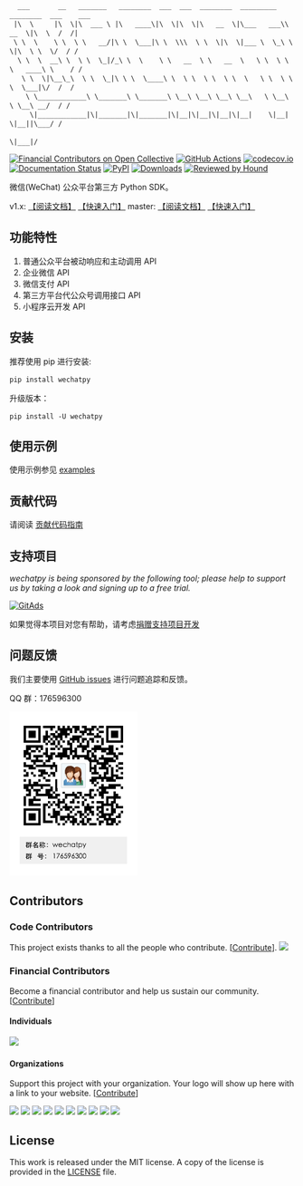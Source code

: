      ___       __   _______   ________  ___  ___  ________  _________  ________  ___    ___
     |\  \     |\  \|\  ___ \ |\   ____\|\  \|\  \|\   __  \|\___   ___\\   __  \|\  \  /  /|
     \ \  \    \ \  \ \   __/|\ \  \___|\ \  \\\  \ \  \|\  \|___ \  \_\ \  \|\  \ \  \/  / /
      \ \  \  __\ \  \ \  \_|/_\ \  \    \ \   __  \ \   __  \   \ \  \ \ \   ____\ \    / /
       \ \  \|\__\_\  \ \  \_|\ \ \  \____\ \  \ \  \ \  \ \  \   \ \  \ \ \  \___|\/  /  /
        \ \____________\ \_______\ \_______\ \__\ \__\ \__\ \__\   \ \__\ \ \__\ __/  / /
         \|____________|\|_______|\|_______|\|__|\|__|\|__|\|__|    \|__|  \|__||\___/ /
                                                                                \|___|/

[![Financial Contributors on Open Collective](https://opencollective.com/wechatpy/all/badge.svg?label=financial+contributors)](https://opencollective.com/wechatpy) [![GitHub Actions](https://github.com/wechatpy/wechatpy/workflows/CI/badge.svg)](https://github.com/wechatpy/wechatpy/actions?query=workflow%3ACI)
[![codecov.io](https://codecov.io/github/wechatpy/wechatpy/coverage.svg?branch=master)](https://codecov.io/github/wechatpy/wechatpy?branch=master)
[![Documentation Status](https://readthedocs.org/projects/wechatpy/badge/?version=master)](http://docs.wechatpy.org/zh_CN/master/?badge=master)
[![PyPI](https://img.shields.io/pypi/v/wechatpy.svg)](https://pypi.org/project/wechatpy)
[![Downloads](https://pepy.tech/badge/wechatpy)](https://pepy.tech/project/wechatpy)
[![Reviewed by Hound](https://img.shields.io/badge/Reviewed_by-Hound-8E64B0.svg)](https://houndci.com)

微信(WeChat) 公众平台第三方 Python SDK。

v1.x:   [【阅读文档】](https://wechatpy.readthedocs.org/zh_CN/stable/) [【快速入门】](https://wechatpy.readthedocs.org/zh_CN/stable/quickstart.html)
master: [【阅读文档】](https://wechatpy.readthedocs.org/zh_CN/master/) [【快速入门】](https://wechatpy.readthedocs.org/zh_CN/master/quickstart.html)

## 功能特性

1. 普通公众平台被动响应和主动调用 API
2. 企业微信 API
3. 微信支付 API
4. 第三方平台代公众号调用接口 API
5. 小程序云开发 API

## 安装

推荐使用 pip 进行安装:

```bash
pip install wechatpy
```

升级版本：

    pip install -U wechatpy


## 使用示例

使用示例参见 [examples](examples/)

## 贡献代码

请阅读 [贡献代码指南](.github/CONTRIBUTING.md)

## 支持项目

*wechatpy is being sponsored by the following tool; please help to support us by taking a look and signing up to a free trial.*

<a href="https://tracking.gitads.io/?repo=wechatpy"> <img src="https://images.gitads.io/wechatpy" alt="GitAds"/> </a>

如果觉得本项目对您有帮助，请考虑[捐赠支持项目开发](http://docs.wechatpy.org/zh_CN/master/sponsor.html)

## 问题反馈

我们主要使用 [GitHub issues](https://github.com/wechatpy/wechatpy/issues) 进行问题追踪和反馈。

QQ 群：176596300

![wechatpy QQ 群](https://raw.githubusercontent.com/wechatpy/wechatpy/master/docs/_static/images/qq-group.png)


## Contributors

### Code Contributors

This project exists thanks to all the people who contribute. [[Contribute](.github/CONTRIBUTING.md)].
<a href="https://github.com/wechatpy/wechatpy/graphs/contributors"><img src="https://opencollective.com/wechatpy/contributors.svg?width=890&button=false" /></a>

### Financial Contributors

Become a financial contributor and help us sustain our community. [[Contribute](https://opencollective.com/wechatpy/contribute)]

#### Individuals

<a href="https://opencollective.com/wechatpy"><img src="https://opencollective.com/wechatpy/individuals.svg?width=890"></a>

#### Organizations

Support this project with your organization. Your logo will show up here with a link to your website. [[Contribute](https://opencollective.com/wechatpy/contribute)]

<a href="https://opencollective.com/wechatpy/organization/0/website"><img src="https://opencollective.com/wechatpy/organization/0/avatar.svg"></a>
<a href="https://opencollective.com/wechatpy/organization/1/website"><img src="https://opencollective.com/wechatpy/organization/1/avatar.svg"></a>
<a href="https://opencollective.com/wechatpy/organization/2/website"><img src="https://opencollective.com/wechatpy/organization/2/avatar.svg"></a>
<a href="https://opencollective.com/wechatpy/organization/3/website"><img src="https://opencollective.com/wechatpy/organization/3/avatar.svg"></a>
<a href="https://opencollective.com/wechatpy/organization/4/website"><img src="https://opencollective.com/wechatpy/organization/4/avatar.svg"></a>
<a href="https://opencollective.com/wechatpy/organization/5/website"><img src="https://opencollective.com/wechatpy/organization/5/avatar.svg"></a>
<a href="https://opencollective.com/wechatpy/organization/6/website"><img src="https://opencollective.com/wechatpy/organization/6/avatar.svg"></a>
<a href="https://opencollective.com/wechatpy/organization/7/website"><img src="https://opencollective.com/wechatpy/organization/7/avatar.svg"></a>
<a href="https://opencollective.com/wechatpy/organization/8/website"><img src="https://opencollective.com/wechatpy/organization/8/avatar.svg"></a>
<a href="https://opencollective.com/wechatpy/organization/9/website"><img src="https://opencollective.com/wechatpy/organization/9/avatar.svg"></a>

## License

This work is released under the MIT license. A copy of the license is provided in the [LICENSE](./LICENSE) file.
